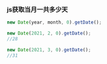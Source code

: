 ### js获取当月一共多少天

```js
new Date(year, month, 0).getDate();

new Date(2021, 2, 0).getDate();
//28

new Date(2021, 3, 0).getDate();
//31
```

